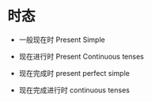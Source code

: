 # 时态



- 一般现在时 Present Simple
- 现在进行时 Present Continuous tenses

- 现在完成时 present perfect simple
- 现在完成进行时 continuous tenses
